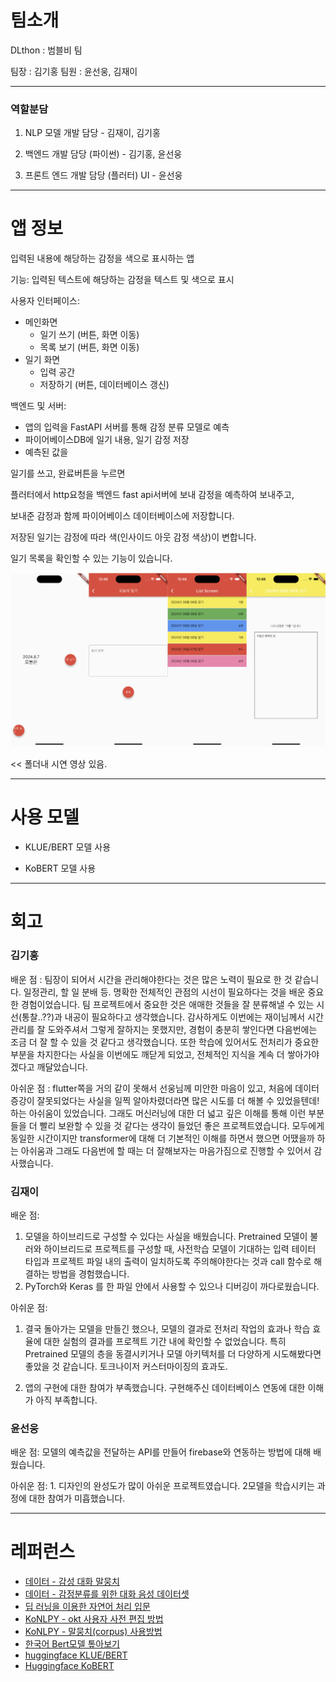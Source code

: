 # 팀소개
DLthon : 범블비 팀 

팀장 : 김기홍
팀원 : 윤선웅, 김재이

---

### 역할분담

1. NLP  모델 개발 담당 - 김재이, 김기홍

2. 백엔드 개발 담당 (파이썬) - 김기홍, 윤선웅

3. 프론트 엔드 개발 담당 (플러터) UI - 윤선웅

--- 

# 앱 정보

입력된 내용에 해당하는 감정을 색으로 표시하는 앱

기능: 입력된 텍스트에 해당하는 감정을 텍스트 및 색으로 표시

사용자 인터페이스:

- 메인화면
    - 일기 쓰기 (버튼, 화면 이동)
    - 목록 보기 (버튼, 화면 이동)
- 일기 화면
    - 입력 공간
    - 저장하기 (버튼, 데이터베이스 갱신)

백엔드 및 서버:

- 앱의 입력을 FastAPI 서버를 통해 감정 분류 모델로 예측
- 파이어베이스DB에 일기 내용, 일기 감정 저장
- 예측된 값을

일기를 쓰고, 완료버튼을 누르면

플러터에서 http요청을 백엔드 fast api서버에 보내 감정을 예측하여 보내주고,

보내준 감정과 함께 파이어베이스 데이터베이스에 저장합니다.

저장된 일기는 감정에 따라 색(인사이드 아웃 감정 색상)이 변합니다. 

일기 목록을 확인할 수 있는 기능이 있습니다.

![alt text](image.png)

<< 폴더내 시연 영상 있음.

--- 


# 사용 모델

- KLUE/BERT 모델 사용

- KoBERT 모델 사용


--- 

# 회고

### 김기홍

배운 점 : 팀장이 되어서 시간을 관리해야한다는 것은 많은 노력이 필요로 한 것 같습니다. 일정관리, 할 일 분배 등. 명확한 전체적인 관점의 시선이 필요하다는 것을 배운 중요한 경험이었습니다. 팀 프로젝트에서 중요한 것은 애매한 것들을 잘 분류해낼 수 있는 시선(통찰..??)과 내공이 필요하다고 생각했습니다. 감사하게도 이번에는 재이님께서 시간관리를 잘 도와주셔서 그렇게 잘하지는 못했지만, 경험이 충분히 쌓인다면 다음번에는 조금 더 잘 할 수 있을 것 같다고 생각했습니다. 또한 학습에 있어서도 전처리가 중요한 부분을 차지한다는 사실을 이번에도 깨닫게 되었고, 전체적인 지식을 계속 더 쌓아가야겠다고 깨달았습니다.

아쉬운 점 : flutter쪽을 거의 같이 못해서 선웅님께 미안한 마음이 있고, 처음에 데이터 증강이 잘못되었다는 사실을 일찍 알아차렸더라면 많은 시도를 더 해볼 수 있었을텐데! 하는 아쉬움이 있었습니다. 그래도 머신러닝에 대한 더 넓고 깊은 이해를 통해 이런 부분들을 더 빨리 보완할 수 있을 것 같다는 생각이 들었던 좋은 프로젝트였습니다. 모두에게 동일한 시간이지만 transformer에 대해 더 기본적인 이해를 하면서 했으면 어땠을까 하는 아쉬움과 그래도 다음번에 할 때는 더 잘해보자는 마음가짐으로 진행할 수 있어서 감사했습니다.


### 김재이

배운 점:

1. 모델을 하이브리드로 구성할 수 있다는 사실을 배웠습니다. Pretrained 모델이 불러와 하이브리드로 프로젝트를 구성할 때, 사전학습 모델이 기대하는 입력 테이터 타입과 프로젝트 파일 내의 출력이 일치하도록 주의해야한다는 것과 call 함수로 해결하는 방법을 경험했습니다.
2. PyTorch와 Keras 를 한 파일 안에서 사용할 수 있으나 디버깅이 까다로웠습니다.

아쉬운 점: 

1. 결국 돌아가는 모델을 만들긴 했으나, 모델의 결과로 전처리 작업의 효과나 학습 효율에 대한 실험의 결과를 프로젝트 기간 내에 확인할 수 없었습니다. 특히 Pretrained 모델의 층을 동결시키거나 모델 아키텍처를 더 다양하게 시도해봤다면 좋았을 것 같습니다. 토크나이저 커스터마이징의 효과도.

2. 앱의 구현에 대한 참여가 부족했습니다. 구현해주신 데이터베이스 연동에 대한 이해가 아직 부족합니다.


### 윤선웅

배운 점: 모델의 예측값을 전달하는 API를 만들어 firebase와 연동하는 방법에 대해 배웠습니다.

아쉬운 점: 1. 디자인의 완성도가 많이 아쉬운 프로젝트였습니다. 2모델을 학습시키는 과정에 대한 참여가 미흡했습니다.

---

# 레퍼런스
- [데이터 - 감성 대화 말뭉치](https://aihub.or.kr/aihubdata/data/view.do?currMenu=115&topMenu=100&aihubDataSe=data&dataSetSn=86)
- [데이터 - 감정분류를 위한 대화 음성 데이터셋](aihub.or.kr/aihubdata/data/view.do?currMenu=120&topMenu=100&aihubDataSe=extrldata&dataSetSn=263)
- [딥 러닝을 이용한 자연어 처리 입문](https://wikidocs.net/50739)
- [KoNLPY - okt 사용자 사전 편집 방법](https://brtech.tistory.com/151)
- [KoNLPY - 말뭉치(corpus) 사용방법](konlpy.org/ko/v0.6.0/data/)
- [한국어 Bert모델 톺아보기](letr.ai/ko/blog/tech-20221124)
- [huggingface KLUE/BERT](https://huggingface.co/klue/bert-base)
- [Huggingface KoBERT](https://huggingface.co/monologg/kobert)